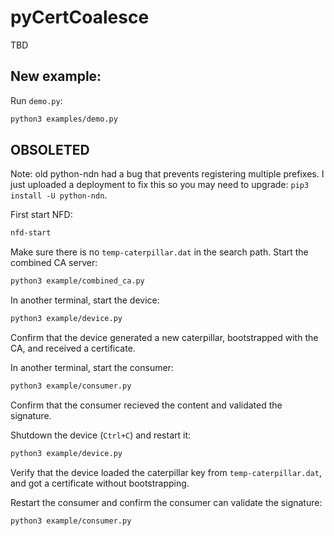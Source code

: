 # pyCertCoalesce

TBD

## New example:

Run `demo.py`:
```bash
python3 examples/demo.py
```

## OBSOLETED

Note: old python-ndn had a bug that prevents registering multiple prefixes.
I just uploaded a deployment to fix this so you may need to upgrade: `pip3 install -U python-ndn`.

First start NFD:
```bash
nfd-start
```

Make sure there is no `temp-caterpillar.dat` in the search path.
Start the combined CA server:
```bash
python3 example/combined_ca.py
```

In another terminal, start the device:
```bash
python3 example/device.py
```

Confirm that the device generated a new caterpillar, bootstrapped with the CA, and received a certificate.

In another terminal, start the consumer:
```bash
python3 example/consumer.py
```

Confirm that the consumer recieved the content and validated the signature.

Shutdown the device (`Ctrl+C`) and restart it:
```bash
python3 example/device.py
```

Verify that the device loaded the caterpillar key from `temp-caterpillar.dat`,
and got a certificate without bootstrapping.

Restart the consumer and confirm the consumer can validate the signature:
```bash
python3 example/consumer.py
```

